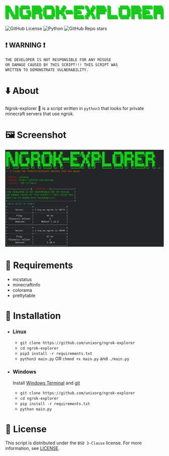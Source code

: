 ![image](images/image.png)

![GitHub License](https://img.shields.io/github/license/unixorg/ngrok-explorer?style=flat-square)
![Python](https://img.shields.io/badge/3.8%2B-python?style=flat-square&label=python&color=blue)
![GitHub Repo stars](https://img.shields.io/github/stars/unixorg/ngrok-explorer?style=flat-square&logo=github&logoColor=black&color=yellow)

## :heavy_exclamation_mark: WARNING :heavy_exclamation_mark:
```
THE DEVELOPER IS NOT RESPONSIBLE FOR ANY MISUSE
OR DAMAGE CAUSED BY THIS SCRIPT!!! THIS SCRIPT WAS
WRITTEN TO DEMONSTRATE VULNERABILITY.
```

# :arrow_down: About
Ngrok-explorer :mag_right: is a script written in `python3` that looks for private minecraft servers that use ngrok.

# :framed_picture: Screenshot
![screenshot](images/screenshot.png)

# :memo: Requirements
+ mcstatus
+ minecraftinfo
+ colorama
+ prettytable

# :wrench: Installation
+ ### Linux
    - `git clone https://github.com/unixorg/ngrok-explorer`
    - `cd ngrok-explorer`
    - `pip3 install -r requirements.txt`
    - `python3 main.py` OR `chmod +x main.py` and `./main.py`

+ ### Windows
    Install [Windows Terminal](https://learn.microsoft.com/en-us/windows/terminal/install) and [git](https://git-scm.com/download/win)

    - `git clone https://github.com/unixorg/ngrok-explorer`
    - `cd ngrok-explorer`
    - `pip install -r requirements.txt`
    - `python main.py`

# :page_with_curl: License
This script is distributed under the `BSD 3-Clause` license. For more information, see [LICENSE](https://github.com/unixorg/ngrok-explorer/blob/main/LICENSE).
